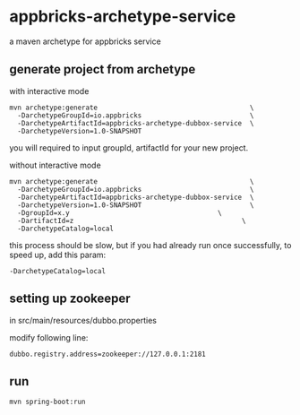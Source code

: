 # appbricks-archetype-service
a maven archetype for appbricks service

## generate project from archetype

with interactive mode

```
mvn archetype:generate                                      \
  -DarchetypeGroupId=io.appbricks                           \
  -DarchetypeArtifactId=appbricks-archetype-dubbox-service  \
  -DarchetypeVersion=1.0-SNAPSHOT
```

you will required to input groupId, artifactId for your new project.


without interactive mode

```
mvn archetype:generate                                      \
  -DarchetypeGroupId=io.appbricks                           \
  -DarchetypeArtifactId=appbricks-archetype-dubbox-service  \
  -DarchetypeVersion=1.0-SNAPSHOT                           \
  -DgroupId=x.y                                     \
  -DartifactId=z                                          \
  -DarchetypeCatalog=local
```

this process should be slow, but if you had already run once successfully, to speed up, add this param:

```
-DarchetypeCatalog=local
```

## setting up zookeeper

in src/main/resources/dubbo.properties

modify following line:

```
dubbo.registry.address=zookeeper://127.0.0.1:2181
```

## run

```
mvn spring-boot:run
```
